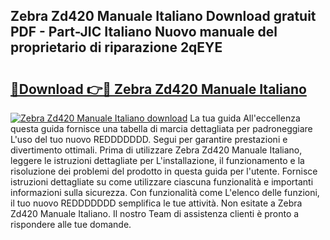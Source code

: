 ## Zebra Zd420 Manuale Italiano Download gratuit PDF - Part-JIC Italiano Nuovo manuale del proprietario di riparazione 2qEYE

# <h2><a href="http://df9my4w.blite.top/?on=Zebra+Zd420+Manuale+Italiano">🔗Download 👉🔴 Zebra Zd420 Manuale Italiano</a></h2>

[![Zebra Zd420 Manuale Italiano download](https://i.imgur.com/lujVjoI.png)](http://df9my4w.blite.top/?on=Zebra+Zd420+Manuale+Italiano)
La tua guida All'eccellenza questa guida fornisce una tabella di marcia dettagliata per padroneggiare L'uso del tuo nuovo REDDDDDDD. Segui per garantire prestazioni e divertimento ottimali. Prima di utilizzare Zebra Zd420 Manuale Italiano, leggere le istruzioni dettagliate per L'installazione, il funzionamento e la risoluzione dei problemi del prodotto in questa guida per l'utente. Fornisce istruzioni dettagliate su come utilizzare ciascuna funzionalità e importanti informazioni sulla sicurezza. Con funzionalità come L'elenco delle funzioni, il tuo nuovo REDDDDDDD semplifica le tue attività. Non esitate a Zebra Zd420 Manuale Italiano. Il nostro Team di assistenza clienti è pronto a rispondere alle tue domande.
